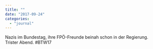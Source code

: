 ```yaml
---
title: ""
date: "2017-09-24"
categories: 
  - "journal"
---
```


Nazis im Bundestag, ihre FPÖ-Freunde beinah schon in der Regierung. Trister Abend. #BTW17
